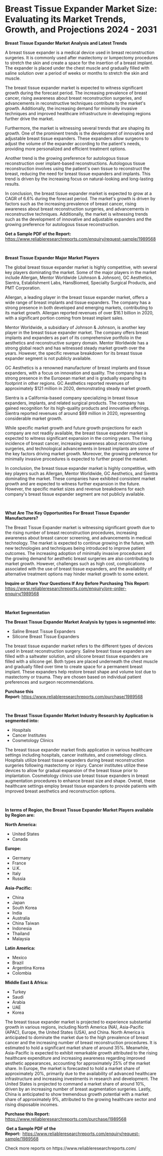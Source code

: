 <p><h1>Breast Tissue Expander Market Size: Evaluating its Market Trends, Growth, and Projections 2024 - 2031</h1></p><p><strong>Breast Tissue Expander Market Analysis and Latest Trends</strong></p>
<p><p>A breast tissue expander is a medical device used in breast reconstruction surgeries. It is commonly used after mastectomy or lumpectomy procedures to stretch the skin and create a space for the insertion of a breast implant. The expander is placed under the chest muscle and gradually filled with saline solution over a period of weeks or months to stretch the skin and muscle.</p><p>The breast tissue expander market is expected to witness significant growth during the forecast period. The increasing prevalence of breast cancer, rising awareness about breast reconstruction surgeries, and advancements in reconstructive techniques contribute to the market's growth. Additionally, the increasing demand for minimally invasive techniques and improved healthcare infrastructure in developing regions further drive the market.</p><p>Furthermore, the market is witnessing several trends that are shaping its growth. One of the prominent trends is the development of innovative and adjustable breast tissue expanders. These expanders allow surgeons to adjust the volume of the expander according to the patient's needs, providing more personalized and efficient treatment options.</p><p>Another trend is the growing preference for autologous tissue reconstruction over implant-based reconstructions. Autologous tissue reconstruction involves using the patient's own tissue to reconstruct the breast, reducing the need for breast tissue expanders and implants. This trend is driven by the increasing focus on natural-looking and long-lasting results.</p><p>In conclusion, the breast tissue expander market is expected to grow at a CAGR of 6.6% during the forecast period. The market's growth is driven by factors such as the increasing prevalence of breast cancer, rising awareness about breast reconstruction surgeries, and advancements in reconstructive techniques. Additionally, the market is witnessing trends such as the development of innovative and adjustable expanders and the growing preference for autologous tissue reconstruction.</p></p>
<p><strong>Get a Sample PDF of the Report:&nbsp;</strong> <a href="https://www.reliableresearchreports.com/enquiry/request-sample/1989568">https://www.reliableresearchreports.com/enquiry/request-sample/1989568</a></p>
<p>&nbsp;</p>
<p><strong>Breast Tissue Expander Major Market Players</strong></p>
<p><p>The global breast tissue expander market is highly competitive, with several key players dominating the market. Some of the major players in the market include Allergan, Mentor Worldwide (Johnson & Johnson), GC Aesthetics, Sientra, Establishment Labs, HansBiomed, Specialty Surgical Products, and PMT Corporation.</p><p>Allergan, a leading player in the breast tissue expander market, offers a wide range of breast implants and tissue expanders. The company has a strong presence in both developed and emerging markets, contributing to its market growth. Allergan reported revenues of over $16.1 billion in 2020, with a significant portion coming from breast implant sales.</p><p>Mentor Worldwide, a subsidiary of Johnson & Johnson, is another key player in the breast tissue expander market. The company offers breast implants and expanders as part of its comprehensive portfolio in the aesthetics and reconstructive surgery domain. Mentor Worldwide has a strong global reach and has witnessed steady market growth over the years. However, the specific revenue breakdown for its breast tissue expander segment is not publicly available.</p><p>GC Aesthetics is a renowned manufacturer of breast implants and tissue expanders, with a focus on innovation and quality. The company has a strong presence in the European market and is gradually expanding its footprint in other regions. GC Aesthetics reported revenues of approximately $121 million in 2020, demonstrating steady market growth.</p><p>Sientra is a California-based company specializing in breast tissue expanders, implants, and related surgical products. The company has gained recognition for its high-quality products and innovative offerings. Sientra reported revenues of around $89 million in 2020, representing considerable market growth.</p><p>While specific market growth and future growth projections for each company are not readily available, the breast tissue expander market is expected to witness significant expansion in the coming years. The rising incidence of breast cancer, increasing awareness about reconstructive surgeries, and technological advancements in breast implants are some of the key factors driving market growth. Moreover, the growing preference for minimally invasive procedures is expected to further propel the market.</p><p>In conclusion, the breast tissue expander market is highly competitive, with key players such as Allergan, Mentor Worldwide, GC Aesthetics, and Sientra dominating the market. These companies have exhibited consistent market growth and are expected to witness further expansion in the future. However, the specific market sizes and revenue breakdowns for each company's breast tissue expander segment are not publicly available.</p></p>
<p>&nbsp;</p>
<p><strong>What Are The Key Opportunities For Breast Tissue Expander Manufacturers?</strong></p>
<p><p>The Breast Tissue Expander market is witnessing significant growth due to the rising number of breast reconstruction procedures, increasing awareness about breast cancer screening, and advancements in medical technology. The market is expected to continue growing in the future, with new technologies and techniques being introduced to improve patient outcomes. The increasing adoption of minimally invasive procedures and the growing demand for aesthetic breast surgeries are also contributing to market growth. However, challenges such as high cost, complications associated with the use of breast tissue expanders, and the availability of alternative treatment options may hinder market growth to some extent.</p></p>
<p><strong>Inquire or Share Your Questions If Any Before Purchasing This Report:</strong> <a href="https://www.reliableresearchreports.com/enquiry/pre-order-enquiry/1989568">https://www.reliableresearchreports.com/enquiry/pre-order-enquiry/1989568</a></p>
<p>&nbsp;</p>
<p><strong>Market Segmentation</strong></p>
<p><strong>The Breast Tissue Expander Market Analysis by types is segmented into:</strong></p>
<p><ul><li>Saline Breast Tissue Expanders</li><li>Silicone Breast Tissue Expanders</li></ul></p>
<p><p>The breast tissue expander market refers to the different types of devices used in breast reconstruction surgery. Saline breast tissue expanders are filled with a saltwater solution, and silicone breast tissue expanders are filled with a silicone gel. Both types are placed underneath the chest muscle and gradually filled over time to create space for a permanent breast implant. These expanders help restore breast shape and volume lost due to mastectomy or trauma. They are chosen based on individual patient preferences and surgeon recommendations.</p></p>
<p><strong>Purchase this Report:&nbsp;</strong><a href="https://www.reliableresearchreports.com/purchase/1989568">https://www.reliableresearchreports.com/purchase/1989568</a></p>
<p>&nbsp;</p>
<p><strong>The Breast Tissue Expander Market Industry Research by Application is segmented into:</strong></p>
<p><ul><li>Hospitals</li><li>Cancer Institutes</li><li>Cosmetology Clinics</li></ul></p>
<p><p>The breast tissue expander market finds application in various healthcare settings including hospitals, cancer institutes, and cosmetology clinics. Hospitals utilize breast tissue expanders during breast reconstruction surgeries following mastectomy or injury. Cancer institutes utilize these devices to allow for gradual expansion of the breast tissue prior to implantation. Cosmetology clinics use breast tissue expanders in breast augmentation procedures to enhance breast size and shape. Overall, these healthcare settings employ breast tissue expanders to provide patients with improved breast aesthetics and reconstruction options.</p></p>
<p>&nbsp;</p>
<p><strong>In terms of Region, the Breast Tissue Expander Market Players available by Region are:</strong></p>
<p>
    <p> <strong> North America: </strong>
        <ul>
            <li>United States</li>
            <li>Canada</li>
        </ul>
        </p> 
    <p> <strong> Europe: </strong>
        <ul>
            <li>Germany</li>
            <li>France</li>
            <li>U.K.</li>
            <li>Italy</li>
            <li>Russia</li>
        </ul>
        </p> 
    <p> <strong> Asia-Pacific: </strong>
        <ul>
            <li>China</li>
            <li>Japan</li>
            <li>South Korea</li>
            <li>India</li>
            <li>Australia</li>
            <li>China Taiwan</li>
            <li>Indonesia</li>
            <li>Thailand</li>
            <li>Malaysia</li>
        </ul>
        </p> 
    <p> <strong> Latin America: </strong>
        <ul>
            <li>Mexico</li>
            <li>Brazil</li>
            <li>Argentina Korea</li>
            <li>Colombia</li>
        </ul>
        </p> 
    <p> <strong> Middle East & Africa: </strong>
        <ul>
            <li>Turkey</li>
            <li>Saudi</li>
            <li>Arabia</li>
            <li>UAE</li>
            <li>Korea</li>
        </ul>
    </p>
    </p>
<p><p>The breast tissue expander market is projected to experience substantial growth in various regions, including North America (NA), Asia-Pacific (APAC), Europe, the United States (USA), and China. North America is anticipated to dominate the market due to the high prevalence of breast cancer and the increasing number of breast reconstruction procedures. It is estimated to hold a significant market share of around 35%. Meanwhile, Asia-Pacific is expected to exhibit remarkable growth attributed to the rising healthcare expenditure and increasing awareness regarding improved aesthetic appearances, accounting for approximately 25% of the market share. In Europe, the market is forecasted to hold a market share of approximately 20%, primarily due to the availability of advanced healthcare infrastructure and increasing investments in research and development. The United States is projected to command a market share of around 10%, driven by an increasing number of breast augmentation surgeries. Lastly, China is anticipated to show tremendous growth potential with a market share of approximately 9%, attributed to the growing healthcare sector and rising disposable incomes.</p></p>
<p><strong>Purchase this Report: </strong><a href="https://www.reliableresearchreports.com/purchase/1989568">https://www.reliableresearchreports.com/purchase/1989568</a></p>
<p>&nbsp;<strong>Get a Sample PDF of the Report:&nbsp;&nbsp;</strong><a href="https://www.reliableresearchreports.com/enquiry/request-sample/1989568">https://www.reliableresearchreports.com/enquiry/request-sample/1989568</a></p>
<p><strong></strong></p>
<p>Check more reports on https://www.reliableresearchreports.com/</p>